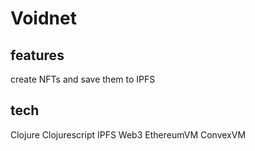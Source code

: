 # Voidnet

## features

create NFTs and save them to IPFS


## tech

Clojure
Clojurescript
IPFS
Web3
EthereumVM
ConvexVM
